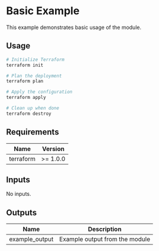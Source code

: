 # Basic Example

This example demonstrates basic usage of the module.

## Usage

```bash
# Initialize Terraform
terraform init

# Plan the deployment
terraform plan

# Apply the configuration
terraform apply

# Clean up when done
terraform destroy
```

## Requirements

| Name | Version |
|------|---------|
| terraform | >= 1.0.0 |

## Inputs

No inputs.

## Outputs

| Name | Description |
|------|-------------|
| example_output | Example output from the module |
